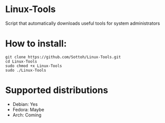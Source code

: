 # Linux-Tools
Script that automatically downloads useful tools for system administrators

# How to install:
```
git clone https://github.com/Sottoh/Linux-Tools.git
cd Linux-Tools
sudo chmod +x Linux-Tools
sudo ./Linux-Tools
```

# Supported distributions

- Debian: Yes
- Fedora: Maybe
- Arch: Coming
